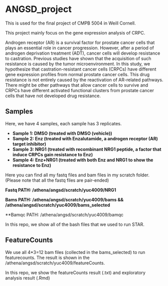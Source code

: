 # ANGSD_project
This is used for the final project of CMPB 5004 in Weill Cornell.

This project mainly focus on the gene expression analysis of CRPC.

Androgen receptor (AR) is a survival factor for prostate cancer cells that plays an essential role in cancer progression. However, after a period of androgen deprivation treatment (ADT), cancer cells will develop resistance to castration. Previous studies have shown that the acquisition of such resistance is caused by the tumor microenvironment. In this study, we hypothesize that castration-resistant cancer cells (CRPCs) have different gene expression profiles from normal prostate cancer cells. This drug resistance is not entirely caused by the reactivation of AR-related pathways. There might be other pathways that allow cancer cells to survive and CRPCs have different activated functional clusters from prostate cancer cells that have not developed drug resistance.

## Samples

Here, we have 4 samples, each sample has 3 replicates. 
- **Sample 1: DMSO (treated with DMSO (vehicle))**
- **Sample 2: Enz (treated with Enzalutamide, a androgen receptor (AR) target inhibitor)**
- **Sample 3: NRG1 (treated with recombinant NRG1 peptide, a factor that induce CRPCs gain resistance to Enz)**
- **Sample 4: Enz+NRG1 (treated with both Enz and NRG1 to show the resistance to Enz)**

Here you can find all my fastq files and bam files in my scratch folder. (Please note that all the fastq files are pair-ended)

**Fastq PATH: /athena/angsd/scratch/yuc4009/NRG1**

**Bams PATH: /athena/angsd/scratch/yuc4009/bams && /athena/angsd/scratch/yuc4009/bams_selected**

**Bamqc PATH: /athena/angsd/scratch/yuc4009/bamqc

In this repo, we show all of the bash files that we used to run STAR.

## FeatureCounts

We use all 4\*3=12 bam files (collected in the bams_selected) to run featurecounts. The result is shown in the /athena/angsd/scratch/yuc4009/featureCounts.

In this repo, we show the featureCounts result (.txt) and exploratory analysis result (.Rmd)
